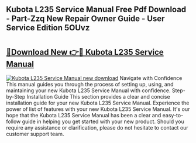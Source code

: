 ## Kubota L235 Service Manual Free Pdf Download - Part-Zzq New Repair Owner Guide - User Service Edition 5OUvz

# <h2><a href="http://bc90231.oget.top/?id=Kubota+L235+Service+Manual">🔗Download New 👉🔴 Kubota L235 Service Manual</a></h2>

[![Kubota L235 Service Manual new download](https://i.imgur.com/5g1atiW.png)](http://bc90231.oget.top/?id=Kubota+L235+Service+Manual)
Navigate with Confidence This manual guides you through the process of setting up, using, and maintaining your new Kubota L235 Service Manual with confidence. Step-by-Step Installation Guide This section provides a clear and concise installation guide for your new Kubota L235 Service Manual. Experience the power of list of features with your new Kubota L235 Service Manual. It's our hope that the Kubota L235 Service Manual has been a clear and easy-to-follow guide in helping you get started with your new product. Should you require any assistance or clarification, please do not hesitate to contact our customer support team.

